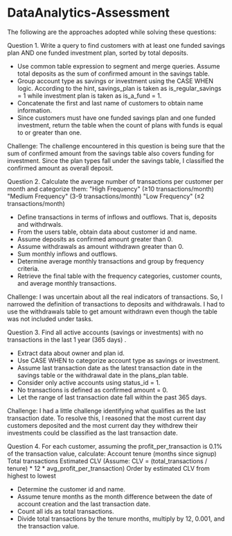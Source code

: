 # DataAnalytics-Assessment
 The following are the approaches adopted while solving these questions:
 
 Question 1. Write a query to find customers with at least one funded savings plan AND one funded investment plan, sorted by total deposits.

   * Use common table expression to segment and merge queries. Assume total deposits as the sum of confirmed amount in 
     the savings table.
   * Group account type as savings or investment using the CASE WHEN logic. According to the hint, savings_plan is taken as 
     is_regular_savings = 1 while investment plan is taken as is_a_fund = 1.
   * Concatenate the first and last name of customers to obtain name information.
   * Since customers must have one funded savings plan and one funded investment, return the table when the count of plans with 
     funds is equal to or greater than one.

Challenge: 
    The challenge encountered in this question is being sure that the sum of confirmed amount from the savings table also 
    covers funding for investment. Since the plan types fall under the savings table, I classified the confirmed amount as 
    overall deposit.

Question 2.  Calculate the average number of transactions per customer per month and categorize them:
         "High Frequency" (≥10 transactions/month)
         "Medium Frequency" (3-9 transactions/month)
          "Low Frequency" (≤2 transactions/month)

   *   Define transactions in terms of inflows and outflows. That is, deposits and withdrwals.
   *   From the users table, obtain data about customer id and name.
   *   Assume deposits as confirmed amount greater than 0.
   *   Assume withdrawals as amount withdrawn greater than 0.
   *   Sum monthly inflows and outflows.
   *   Determine average monthly transactions and group by frequency criteria.
   *   Retrieve the final table with the frequency categories, customer counts, and average monthly transactions.

Challenge: 
  I was uncertain about all the real indicators of transactions. So, I narrowed the definition of transactions to deposits 
  and withdrawals. I had to use the withdrawals table to get amount withdrawn even though the table was not included under 
  tasks.

Question 3. Find all active accounts (savings or investments) with no transactions in the last 1 year (365 days) .

  *   Extract data about owner and plan id.
  *   Use CASE WHEN to categorize account type as savings or investment.
  *   Assume last transaction date as the latest transaction date in the savings table or the withdrawal date in the 
      plans_plan table.
  *   Consider only active accounts using status_id = 1.
  *   No transactions is defined as confirmed amount = 0.
  *   Let the range of last transaction date fall within the past 365 days.

Challenge:
   I had a little challenge identifying what qualifies as the last transaction date. To resolve this, I reasoned that the 
   most current day customers deposited and the most current day they withdrew their investments could be classified as the 
   last transaction date.

Question 4. For each customer, assuming the profit_per_transaction is 0.1% of the transaction value, calculate:
      Account tenure (months since signup)
      Total transactions
      Estimated CLV (Assume: CLV = (total_transactions / tenure) * 12 * avg_profit_per_transaction)
      Order by estimated CLV from highest to lowest

 *   Determine the customer id and name.
 *   Assume tenure months as the month difference between the date of account creation and the last transaction date.
 *   Count all ids as total transactions.
 *   Divide total transactions by the tenure months, multiply by 12, 0.001, and the transaction value.
